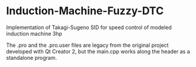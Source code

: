 # Induction-Machine-Fuzzy-DTC
Implementation of Takagi-Sugeno SID for speed control of modeled induction machine 3hp

The .pro and the .pro.user files are legacy from the original project developed with Qt Creator 2, but the main.cpp works along the header as a standalone program.
